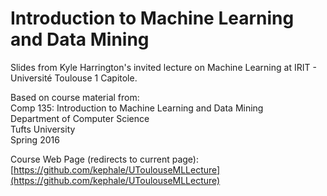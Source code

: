 # Introduction to Machine Learning and Data Mining  

Slides from Kyle Harrington's invited lecture on Machine Learning at IRIT - Université Toulouse 1 Capitole.  

Based on course material from:  
Comp 135: Introduction to Machine Learning and Data Mining  
Department of Computer Science  
Tufts University  
Spring 2016

Course Web Page (redirects to current page): [https://github.com/kephale/UToulouseMLLecture](https://github.com/kephale/UToulouseMLLecture)

